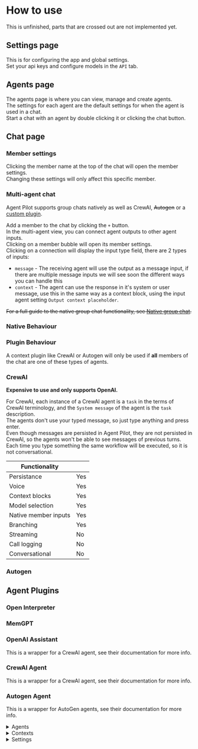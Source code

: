 # How to use

This is unfinished, parts that are crossed out are not implemented yet.

## Settings page

This is for configuring the app and global settings.
<br>Set your api keys and configure models in the `API` tab.

## Agents page

The agents page is where you can view, manage and create agents.
<br>The settings for each agent are the default settings for when the agent is used in a chat.
<br>Start a chat with an agent by double clicking it or clicking the chat button.

## Chat page

### Member settings

Clicking the member name at the top of the chat will open the member settings.
<br>Changing these settings will only affect this specific member.

### Multi-agent chat

Agent Pilot supports group chats natively as well as CrewAI, ~~Autogen~~ or a [custom plugin]().

Add a member to the chat by clicking the `+` button.
<br>In the multi-agent view, you can connect agent outputs to other agent inputs.
<br>Clicking on a member bubble will open its member settings.
<br>Clicking on a connection will display the input type field, there are 2 types of inputs:
- `message` - The receiving agent will use the output as a message input, if there are multiple message inputs we will see soon the different ways you can handle this
- `context` - The agent can use the response in it's system or user message, use this in the same way as a context block, using the input agent setting `Output context placeholder`.

~~For a full guide to the native group chat functionality, see [Native group chat](#native-group-chat).~~

### Native Behaviour


### Plugin Behaviour

A context plugin like CrewAI or Autogen will only be used if **all** members of the chat are one of these types of agents.

### CrewAI

<b>Expensive to use and only supports OpenAI.</b>

For CrewAI, each instance of a CrewAI agent is a `task` in the terms of CrewAI terminology, and the `System message` of the agent is the `task` description.
<br>The agents don't use your typed message, so just type anything and press enter.
<br>Even though messages are persisted in Agent Pilot, they are not persisted in CrewAI, so the agents won't be able to see messages of previous turns.
<br>Each time you type something the same workflow will be executed, so it is not conversational.

| Functionality        |           |
|----------------------|-----------|
| Persistance          | Yes       |
| Voice                | Yes       |
| Context blocks       | Yes       |
| Model selection      | Yes       |
| Native member inputs | Yes       |
| Branching            | Yes       |
| Streaming            | No        |
| Call logging         | No        |
| Conversational       | No        |




### Autogen

## Agent Plugins

### Open Interpreter

### MemGPT

### OpenAI Assistant

This is a wrapper for a CrewAI agent, see their documentation for more info.

### CrewAI Agent

This is a wrapper for a CrewAI agent, see their documentation for more info.

### Autogen Agent

This is a wrapper for AutoGen agents, see their documentation for more info.



<details>
<summary>Agents</summary>
<details>
<summary> - Agent settings</summary>

</details>
</details>

<details>
<summary>Contexts</summary>

</details>

<details>
<summary>Settings</summary>

</details>